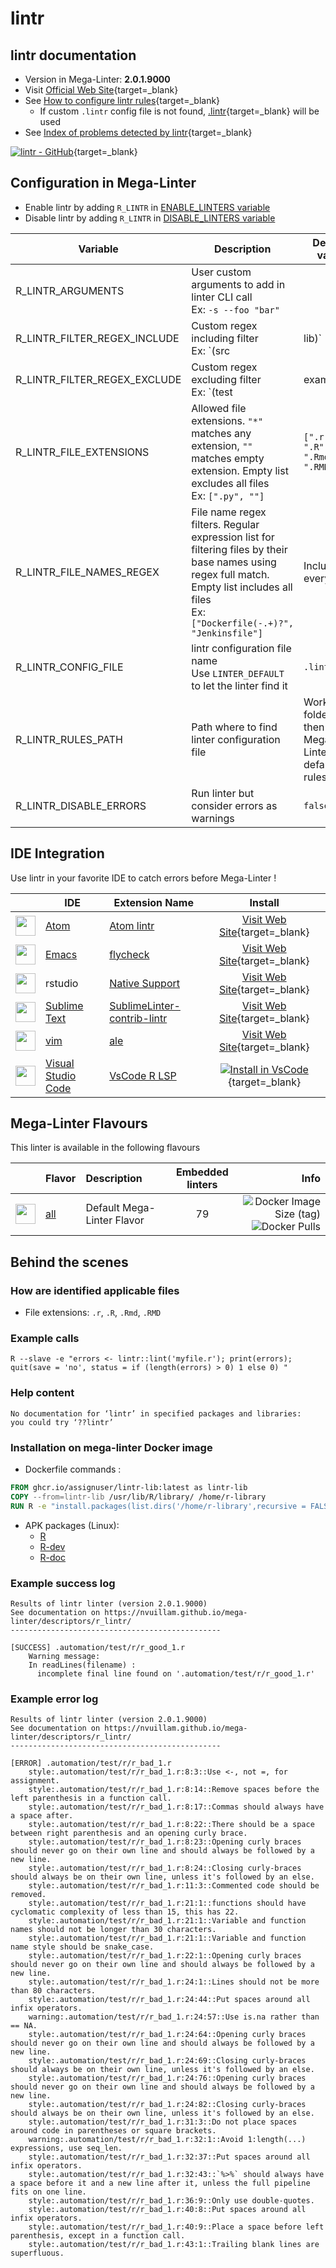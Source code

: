 <!-- markdownlint-disable MD033 MD041 -->
<!-- Generated by .automation/build.py, please do not update manually -->
# lintr

## lintr documentation

- Version in Mega-Linter: **2.0.1.9000**
- Visit [Official Web Site](https://github.com/jimhester/lintr#readme){target=_blank}
- See [How to configure lintr rules](https://github.com/jimhester/lintr#project-configuration){target=_blank}
  - If custom `.lintr` config file is not found, [.lintr](https://github.com/nvuillam/mega-linter/tree/master/TEMPLATES/.lintr){target=_blank} will be used
- See [Index of problems detected by lintr](https://github.com/jimhester/lintr#available-linters){target=_blank}

[![lintr - GitHub](https://gh-card.dev/repos/jimhester/lintr.svg?fullname=)](https://github.com/jimhester/lintr){target=_blank}

## Configuration in Mega-Linter

- Enable lintr by adding `R_LINTR` in [ENABLE_LINTERS variable](https://nvuillam.github.io/mega-linter/configuration/#activation-and-deactivation)
- Disable lintr by adding `R_LINTR` in [DISABLE_LINTERS variable](https://nvuillam.github.io/mega-linter/configuration/#activation-and-deactivation)

| Variable | Description | Default value |
| ----------------- | -------------- | -------------- |
| R_LINTR_ARGUMENTS | User custom arguments to add in linter CLI call<br/>Ex: `-s --foo "bar"` |  |
| R_LINTR_FILTER_REGEX_INCLUDE | Custom regex including filter<br/>Ex: `(src|lib)` | Include every file |
| R_LINTR_FILTER_REGEX_EXCLUDE | Custom regex excluding filter<br/>Ex: `(test|examples)` | Exclude no file |
| R_LINTR_FILE_EXTENSIONS | Allowed file extensions. `"*"` matches any extension, `""` matches empty extension. Empty list excludes all files<br/>Ex: `[".py", ""]` | `[".r", ".R", ".Rmd", ".RMD"]` |
| R_LINTR_FILE_NAMES_REGEX | File name regex filters. Regular expression list for filtering files by their base names using regex full match. Empty list includes all files<br/>Ex: `["Dockerfile(-.+)?", "Jenkinsfile"]` | Include every file |
| R_LINTR_CONFIG_FILE | lintr configuration file name</br>Use `LINTER_DEFAULT` to let the linter find it | `.lintr` |
| R_LINTR_RULES_PATH | Path where to find linter configuration file | Workspace folder, then Mega-Linter default rules |
| R_LINTR_DISABLE_ERRORS | Run linter but consider errors as warnings | `false` |

## IDE Integration

Use lintr in your favorite IDE to catch errors before Mega-Linter !

| <!-- --> | IDE | Extension Name | Install |
| :--: | ----------------- | -------------- | :------: |
| <img src="https://github.com/nvuillam/mega-linter/raw/master/docs/assets/icons/atom.ico" alt="" height="32px" class="megalinter-icon"></a> | [Atom](https://atom.io/) | [Atom lintr](https://github.com/AtomLinter/linter-lintr) | [Visit Web Site](https://github.com/AtomLinter/linter-lintr){target=_blank} |
| <img src="https://github.com/nvuillam/mega-linter/raw/master/docs/assets/icons/emacs.ico" alt="" height="32px" class="megalinter-icon"></a> | [Emacs](https://www.gnu.org/software/emacs/) | [flycheck](http://www.flycheck.org/en/latest/languages.html#r) | [Visit Web Site](http://www.flycheck.org/en/latest/languages.html#r){target=_blank} |
| <img src="https://github.com/nvuillam/mega-linter/raw/master/docs/assets/icons/default.ico" alt="" height="32px" class="megalinter-icon"></a> | rstudio | [Native Support](https://rstudio.com/) | [Visit Web Site](https://rstudio.com/){target=_blank} |
| <img src="https://github.com/nvuillam/mega-linter/raw/master/docs/assets/icons/sublime.ico" alt="" height="32px" class="megalinter-icon"></a> | [Sublime Text](https://www.sublimetext.com/) | [SublimeLinter-contrib-lintr](https://github.com/jimhester/SublimeLinter-contrib-lintr) | [Visit Web Site](https://github.com/jimhester/SublimeLinter-contrib-lintr){target=_blank} |
| <img src="https://github.com/nvuillam/mega-linter/raw/master/docs/assets/icons/vim.ico" alt="" height="32px" class="megalinter-icon"></a> | [vim](https://www.vim.org/) | [ale](https://github.com/dense-analysis/ale) | [Visit Web Site](https://github.com/dense-analysis/ale){target=_blank} |
| <img src="https://github.com/nvuillam/mega-linter/raw/master/docs/assets/icons/vscode.ico" alt="" height="32px" class="megalinter-icon"></a> | [Visual Studio Code](https://code.visualstudio.com/) | [VsCode R LSP](https://marketplace.visualstudio.com/items?itemName=REditorSupport.r-lsp) | [![Install in VsCode](https://github.com/nvuillam/mega-linter/raw/master/docs/assets/images/btn_install_vscode.png)](vscode:extension/REditorSupport.r-lsp){target=_blank} |

## Mega-Linter Flavours

This linter is available in the following flavours

| <!-- --> | Flavor | Description | Embedded linters | Info |
| :------: | :----- | :---------- | :--------------: | ---: |
| <img src="https://github.com/nvuillam/mega-linter/raw/master/docs/assets/images/mega-linter-square.png" alt="" height="32px" class="megalinter-icon"></a> | [all](https://nvuillam.github.io/mega-linter/supported-linters/) | Default Mega-Linter Flavor | 79 | ![Docker Image Size (tag)](https://img.shields.io/docker/image-size/nvuillam/mega-linter/v4) ![Docker Pulls](https://img.shields.io/docker/pulls/nvuillam/mega-linter) |

## Behind the scenes

### How are identified applicable files

- File extensions: `.r`, `.R`, `.Rmd`, `.RMD`

<!-- markdownlint-disable -->
<!-- /* cSpell:disable */ -->

### Example calls

```shell
R --slave -e "errors <- lintr::lint('myfile.r'); print(errors); quit(save = 'no', status = if (length(errors) > 0) 1 else 0) "
```


### Help content

```shell
No documentation for ‘lintr’ in specified packages and libraries:
you could try ‘??lintr’
```

### Installation on mega-linter Docker image

- Dockerfile commands :
```dockerfile
FROM ghcr.io/assignuser/lintr-lib:latest as lintr-lib
COPY --from=lintr-lib /usr/lib/R/library/ /home/r-library
RUN R -e "install.packages(list.dirs('/home/r-library',recursive = FALSE), repos = NULL, type = 'source')"
```

- APK packages (Linux):
  - [R](https://pkgs.alpinelinux.org/packages?branch=edge&name=R)
  - [R-dev](https://pkgs.alpinelinux.org/packages?branch=edge&name=R-dev)
  - [R-doc](https://pkgs.alpinelinux.org/packages?branch=edge&name=R-doc)

### Example success log

```shell
Results of lintr linter (version 2.0.1.9000)
See documentation on https://nvuillam.github.io/mega-linter/descriptors/r_lintr/
-----------------------------------------------

[SUCCESS] .automation/test/r/r_good_1.r
    Warning message:
    In readLines(filename) :
      incomplete final line found on '.automation/test/r/r_good_1.r'

```

### Example error log

```shell
Results of lintr linter (version 2.0.1.9000)
See documentation on https://nvuillam.github.io/mega-linter/descriptors/r_lintr/
-----------------------------------------------

[ERROR] .automation/test/r/r_bad_1.r
    style:.automation/test/r/r_bad_1.r:8:3::Use <-, not =, for assignment.
    style:.automation/test/r/r_bad_1.r:8:14::Remove spaces before the left parenthesis in a function call.
    style:.automation/test/r/r_bad_1.r:8:17::Commas should always have a space after.
    style:.automation/test/r/r_bad_1.r:8:22::There should be a space between right parenthesis and an opening curly brace.
    style:.automation/test/r/r_bad_1.r:8:23::Opening curly braces should never go on their own line and should always be followed by a new line.
    style:.automation/test/r/r_bad_1.r:8:24::Closing curly-braces should always be on their own line, unless it's followed by an else.
    style:.automation/test/r/r_bad_1.r:11:3::Commented code should be removed.
    style:.automation/test/r/r_bad_1.r:21:1::functions should have cyclomatic complexity of less than 15, this has 22.
    style:.automation/test/r/r_bad_1.r:21:1::Variable and function names should not be longer than 30 characters.
    style:.automation/test/r/r_bad_1.r:21:1::Variable and function name style should be snake_case.
    style:.automation/test/r/r_bad_1.r:22:1::Opening curly braces should never go on their own line and should always be followed by a new line.
    style:.automation/test/r/r_bad_1.r:24:1::Lines should not be more than 80 characters.
    style:.automation/test/r/r_bad_1.r:24:44::Put spaces around all infix operators.
    warning:.automation/test/r/r_bad_1.r:24:57::Use is.na rather than == NA.
    style:.automation/test/r/r_bad_1.r:24:64::Opening curly braces should never go on their own line and should always be followed by a new line.
    style:.automation/test/r/r_bad_1.r:24:69::Closing curly-braces should always be on their own line, unless it's followed by an else.
    style:.automation/test/r/r_bad_1.r:24:76::Opening curly braces should never go on their own line and should always be followed by a new line.
    style:.automation/test/r/r_bad_1.r:24:82::Closing curly-braces should always be on their own line, unless it's followed by an else.
    style:.automation/test/r/r_bad_1.r:31:3::Do not place spaces around code in parentheses or square brackets.
    warning:.automation/test/r/r_bad_1.r:32:1::Avoid 1:length(...) expressions, use seq_len.
    style:.automation/test/r/r_bad_1.r:32:37::Put spaces around all infix operators.
    style:.automation/test/r/r_bad_1.r:32:43::`%>%` should always have a space before it and a new line after it, unless the full pipeline fits on one line.
    style:.automation/test/r/r_bad_1.r:36:9::Only use double-quotes.
    style:.automation/test/r/r_bad_1.r:40:8::Put spaces around all infix operators.
    style:.automation/test/r/r_bad_1.r:40:9::Place a space before left parenthesis, except in a function call.
    style:.automation/test/r/r_bad_1.r:43:1::Trailing blank lines are superfluous.

```

